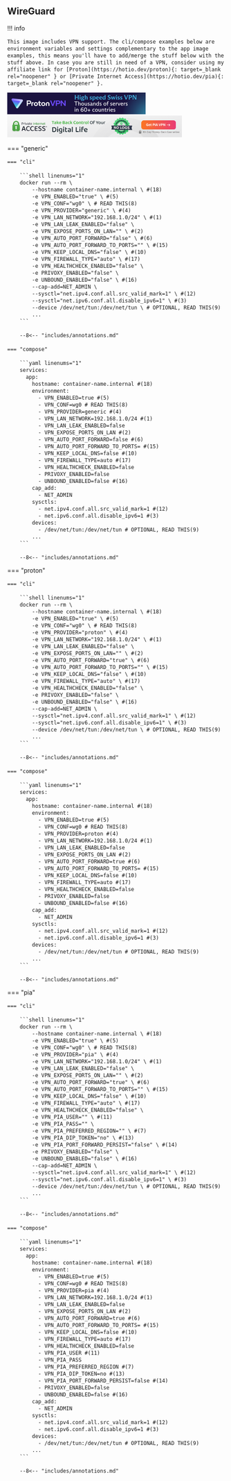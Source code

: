 ## WireGuard

!!! info

    This image includes VPN support. The cli/compose examples below are environment variables and settings complementary to the app image examples, this means you'll have to add/merge the stuff below with the stuff above. In case you are still in need of a VPN, consider using my affiliate link for [Proton](https://hotio.dev/proton){: target=_blank rel="noopener" } or [Private Internet Access](https://hotio.dev/pia){: target=_blank rel="noopener" }.

<img src="https://go.getproton.me/aff_i?offer_id=26&aff_id=7223" width="0" height="0" style="position:absolute;visibility:hidden;" border="0" />
<a href="https://hotio.dev/proton" target="_blank" rel="noopener">
  <img id="vpnbanner" src="/img/protonvpn@2x.png" alt="ProtonVPN" width="320" height="50">
</a>
<a href="https://hotio.dev/pia" target="_blank" rel="noopener">
  <img id="vpnbanner" src="/img/piavpn728x90.png" alt="PiaVPN" width="404" height="50">
</a>

=== "generic"

    === "cli"

        ```shell linenums="1"
        docker run --rm \
            --hostname container-name.internal \ #(18)
            -e VPN_ENABLED="true" \ #(5)
            -e VPN_CONF="wg0" \ # READ THIS(8)
            -e VPN_PROVIDER="generic" \ #(4)
            -e VPN_LAN_NETWORK="192.168.1.0/24" \ #(1)
            -e VPN_LAN_LEAK_ENABLED="false" \
            -e VPN_EXPOSE_PORTS_ON_LAN="" \ #(2)
            -e VPN_AUTO_PORT_FORWARD="false" \ #(6)
            -e VPN_AUTO_PORT_FORWARD_TO_PORTS="" \ #(15)
            -e VPN_KEEP_LOCAL_DNS="false" \ #(10)
            -e VPN_FIREWALL_TYPE="auto" \ #(17)
            -e VPN_HEALTHCHECK_ENABLED="false" \
            -e PRIVOXY_ENABLED="false" \
            -e UNBOUND_ENABLED="false" \ #(16)
            --cap-add=NET_ADMIN \
            --sysctl="net.ipv4.conf.all.src_valid_mark=1" \ #(12)
            --sysctl="net.ipv6.conf.all.disable_ipv6=1" \ #(3)
            --device /dev/net/tun:/dev/net/tun \ # OPTIONAL, READ THIS(9)
            ...
        ```

        --8<-- "includes/annotations.md"

    === "compose"

        ```yaml linenums="1"
        services:
          app:
            hostname: container-name.internal #(18)
            environment:
              - VPN_ENABLED=true #(5)
              - VPN_CONF=wg0 # READ THIS(8)
              - VPN_PROVIDER=generic #(4)
              - VPN_LAN_NETWORK=192.168.1.0/24 #(1)
              - VPN_LAN_LEAK_ENABLED=false
              - VPN_EXPOSE_PORTS_ON_LAN #(2)
              - VPN_AUTO_PORT_FORWARD=false #(6)
              - VPN_AUTO_PORT_FORWARD_TO_PORTS= #(15)
              - VPN_KEEP_LOCAL_DNS=false #(10)
              - VPN_FIREWALL_TYPE=auto #(17)
              - VPN_HEALTHCHECK_ENABLED=false
              - PRIVOXY_ENABLED=false
              - UNBOUND_ENABLED=false #(16)
            cap_add:
              - NET_ADMIN
            sysctls:
              - net.ipv4.conf.all.src_valid_mark=1 #(12)
              - net.ipv6.conf.all.disable_ipv6=1 #(3)
            devices:
              - /dev/net/tun:/dev/net/tun # OPTIONAL, READ THIS(9)
            ...
        ```

        --8<-- "includes/annotations.md"

=== "proton"

    === "cli"

        ```shell linenums="1"
        docker run --rm \
            --hostname container-name.internal \ #(18)
            -e VPN_ENABLED="true" \ #(5)
            -e VPN_CONF="wg0" \ # READ THIS(8)
            -e VPN_PROVIDER="proton" \ #(4)
            -e VPN_LAN_NETWORK="192.168.1.0/24" \ #(1)
            -e VPN_LAN_LEAK_ENABLED="false" \
            -e VPN_EXPOSE_PORTS_ON_LAN="" \ #(2)
            -e VPN_AUTO_PORT_FORWARD="true" \ #(6)
            -e VPN_AUTO_PORT_FORWARD_TO_PORTS="" \ #(15)
            -e VPN_KEEP_LOCAL_DNS="false" \ #(10)
            -e VPN_FIREWALL_TYPE="auto" \ #(17)
            -e VPN_HEALTHCHECK_ENABLED="false" \
            -e PRIVOXY_ENABLED="false" \
            -e UNBOUND_ENABLED="false" \ #(16)
            --cap-add=NET_ADMIN \
            --sysctl="net.ipv4.conf.all.src_valid_mark=1" \ #(12)
            --sysctl="net.ipv6.conf.all.disable_ipv6=1" \ #(3)
            --device /dev/net/tun:/dev/net/tun \ # OPTIONAL, READ THIS(9)
            ...
        ```

        --8<-- "includes/annotations.md"

    === "compose"

        ```yaml linenums="1"
        services:
          app:
            hostname: container-name.internal #(18)
            environment:
              - VPN_ENABLED=true #(5)
              - VPN_CONF=wg0 # READ THIS(8)
              - VPN_PROVIDER=proton #(4)
              - VPN_LAN_NETWORK=192.168.1.0/24 #(1)
              - VPN_LAN_LEAK_ENABLED=false
              - VPN_EXPOSE_PORTS_ON_LAN #(2)
              - VPN_AUTO_PORT_FORWARD=true #(6)
              - VPN_AUTO_PORT_FORWARD_TO_PORTS= #(15)
              - VPN_KEEP_LOCAL_DNS=false #(10)
              - VPN_FIREWALL_TYPE=auto #(17)
              - VPN_HEALTHCHECK_ENABLED=false
              - PRIVOXY_ENABLED=false
              - UNBOUND_ENABLED=false #(16)
            cap_add:
              - NET_ADMIN
            sysctls:
              - net.ipv4.conf.all.src_valid_mark=1 #(12)
              - net.ipv6.conf.all.disable_ipv6=1 #(3)
            devices:
              - /dev/net/tun:/dev/net/tun # OPTIONAL, READ THIS(9)
            ...
        ```

        --8<-- "includes/annotations.md"

=== "pia"

    === "cli"

        ```shell linenums="1"
        docker run --rm \
            --hostname container-name.internal \ #(18)
            -e VPN_ENABLED="true" \ #(5)
            -e VPN_CONF="wg0" \ # READ THIS(8)
            -e VPN_PROVIDER="pia" \ #(4)
            -e VPN_LAN_NETWORK="192.168.1.0/24" \ #(1)
            -e VPN_LAN_LEAK_ENABLED="false" \
            -e VPN_EXPOSE_PORTS_ON_LAN="" \ #(2)
            -e VPN_AUTO_PORT_FORWARD="true" \ #(6)
            -e VPN_AUTO_PORT_FORWARD_TO_PORTS="" \ #(15)
            -e VPN_KEEP_LOCAL_DNS="false" \ #(10)
            -e VPN_FIREWALL_TYPE="auto" \ #(17)
            -e VPN_HEALTHCHECK_ENABLED="false" \
            -e VPN_PIA_USER="" \ #(11)
            -e VPN_PIA_PASS="" \
            -e VPN_PIA_PREFERRED_REGION="" \ #(7)
            -e VPN_PIA_DIP_TOKEN="no" \ #(13)
            -e VPN_PIA_PORT_FORWARD_PERSIST="false" \ #(14)
            -e PRIVOXY_ENABLED="false" \
            -e UNBOUND_ENABLED="false" \ #(16)
            --cap-add=NET_ADMIN \
            --sysctl="net.ipv4.conf.all.src_valid_mark=1" \ #(12)
            --sysctl="net.ipv6.conf.all.disable_ipv6=1" \ #(3)
            --device /dev/net/tun:/dev/net/tun \ # OPTIONAL, READ THIS(9)
            ...
        ```

        --8<-- "includes/annotations.md"

    === "compose"

        ```yaml linenums="1"
        services:
          app:
            hostname: container-name.internal #(18)
            environment:
              - VPN_ENABLED=true #(5)
              - VPN_CONF=wg0 # READ THIS(8)
              - VPN_PROVIDER=pia #(4)
              - VPN_LAN_NETWORK=192.168.1.0/24 #(1)
              - VPN_LAN_LEAK_ENABLED=false
              - VPN_EXPOSE_PORTS_ON_LAN #(2)
              - VPN_AUTO_PORT_FORWARD=true #(6)
              - VPN_AUTO_PORT_FORWARD_TO_PORTS= #(15)
              - VPN_KEEP_LOCAL_DNS=false #(10)
              - VPN_FIREWALL_TYPE=auto #(17)
              - VPN_HEALTHCHECK_ENABLED=false
              - VPN_PIA_USER #(11)
              - VPN_PIA_PASS
              - VPN_PIA_PREFERRED_REGION #(7)
              - VPN_PIA_DIP_TOKEN=no #(13)
              - VPN_PIA_PORT_FORWARD_PERSIST=false #(14)
              - PRIVOXY_ENABLED=false
              - UNBOUND_ENABLED=false #(16)
            cap_add:
              - NET_ADMIN
            sysctls:
              - net.ipv4.conf.all.src_valid_mark=1 #(12)
              - net.ipv6.conf.all.disable_ipv6=1 #(3)
            devices:
              - /dev/net/tun:/dev/net/tun # OPTIONAL, READ THIS(9)
            ...
        ```

        --8<-- "includes/annotations.md"
